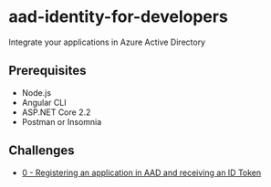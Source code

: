 # aad-identity-for-developers

Integrate your applications in Azure Active Directory

## Prerequisites
* Node.js
* Angular CLI
* ASP.NET Core 2.2
* Postman or Insomnia

## Challenges

* [0 - Registering an application in AAD and receiving an ID Token](challenge-0-oidc-idtoken.md)
